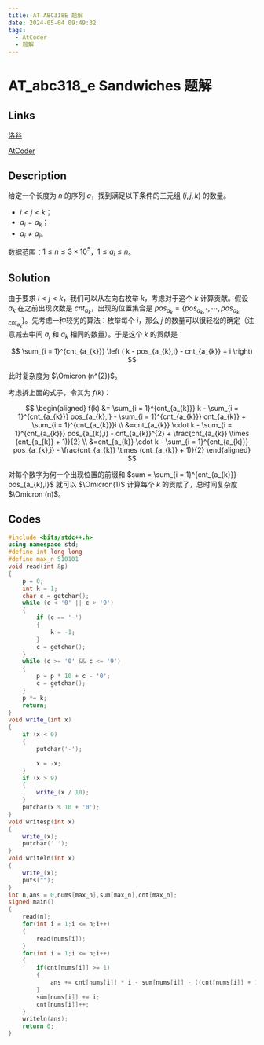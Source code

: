 ```yaml
---
title: AT ABC318E 题解
date: 2024-05-04 09:49:32
tags:
  - AtCoder
  - 题解
---
```

<!---->
<!--more-->

# AT_abc318_e Sandwiches 题解

## Links

[洛谷](https://www.luogu.com.cn/problem/AT_abc318_e)

[AtCoder](https://atcoder.jp/contests/abc318/tasks/abc318_e)

## Description

给定一个长度为 $n$ 的序列 $a$，找到满足以下条件的三元组 $(i,j,k)$ 的数量。

- $i < j < k$；
- $a_{i} = a_{k}$；
- $a_{i} \neq a_{j}$。

数据范围：$1 \leq n \leq 3 \times 10^{5}$，$1 \leq a_{i} \leq n$。

## Solution

由于要求 $i < j < k$，我们可以从左向右枚举 $k$，考虑对于这个 $k$ 计算贡献。假设 $a_{k}$ 在之前出现次数是 $cnt_{a_{k}}$，出现的位置集合是 $pos_{a_{k}} = \{pos_{a_{k},1}, \cdots, pos_{a_{k},cnt_{a_{k}}}\}$。先考虑一种较劣的算法：枚举每个 $i$，那么 $j$ 的数量可以很轻松的确定（注意减去中间 $a_{j}$ 和 $a_{k}$ 相同的数量）。于是这个 $k$ 的贡献是：

$$
\sum_{i = 1}^{cnt_{a_{k}}} \left ( k - pos_{a_{k},i} - cnt_{a_{k}} + i \right)
$$

此时复杂度为 $\Omicron (n^{2})$。

考虑拆上面的式子，令其为 $f(k)$：

$$
\begin{aligned}
    f(k)  &= \sum_{i = 1}^{cnt_{a_{k}}}  k - \sum_{i = 1}^{cnt_{a_{k}}} pos_{a_{k},i} - \sum_{i = 1}^{cnt_{a_{k}}} cnt_{a_{k}} + \sum_{i = 1}^{cnt_{a_{k}}}i 
  \\  &=cnt_{a_{k}} \cdot k - \sum_{i = 1}^{cnt_{a_{k}}} pos_{a_{k},i} - cnt_{a_{k}}^{2} + \frac{cnt_{a_{k}} \times (cnt_{a_{k}} + 1)}{2}
 \\ &=cnt_{a_{k}} \cdot k -  \sum_{i = 1}^{cnt_{a_{k}}} pos_{a_{k},i} - \frac{cnt_{a_{k}} \times (cnt_{a_{k}} + 1)}{2}
\end{aligned}
$$

对每个数字为何一个出现位置的前缀和 $sum =  \sum_{i = 1}^{cnt_{a_{k}}} pos_{a_{k},i}$ 就可以 $\Omicron(1)$ 计算每个 $k$ 的贡献了，总时间复杂度 $\Omicron (n)$。



## Codes

```cpp
#include <bits/stdc++.h>
using namespace std;
#define int long long
#define max_n 510101
void read(int &p)
{
    p = 0;
    int k = 1;
    char c = getchar();
    while (c < '0' || c > '9')
    {
        if (c == '-')
        {
            k = -1;
        }
        c = getchar();
    }
    while (c >= '0' && c <= '9')
    {
        p = p * 10 + c - '0';
        c = getchar();
    }
    p *= k;
    return;
}
void write_(int x)
{
    if (x < 0)
    {
        putchar('-');

        x = -x;
    }
    if (x > 9)
    {
        write_(x / 10);
    }
    putchar(x % 10 + '0');
}
void writesp(int x)
{
    write_(x);
    putchar(' ');
}
void writeln(int x)
{
    write_(x);
    puts("");
}
int n,ans = 0,nums[max_n],sum[max_n],cnt[max_n];
signed main()
{
    read(n);
    for(int i = 1;i <= n;i++)
    {
        read(nums[i]);
    }
    for(int i = 1;i <= n;i++)
    {
        if(cnt[nums[i]] >= 1)
        {
            ans += cnt[nums[i]] * i - sum[nums[i]] - ((cnt[nums[i]] + 1) * (cnt[nums[i]]) / 2);
        }
        sum[nums[i]] += i;
        cnt[nums[i]]++;
    }
    writeln(ans);
    return 0;
}
```
